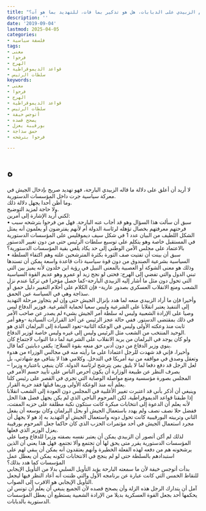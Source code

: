 ```yaml
---
title: "كلام الزبيدي على الدبابات، هل هو تذكير بما فات، للتهديد بما هو آت؟"
description: ''
date: '2019-09-04'
lastmod: 2025-04-05
categories:
- فلسفة سياسية
tags:
- معنى
- فرحوا
- الهرج
- قواعد الديموقراطية
- سلطات الرئيس
keywords:
- معنى
- فرحوا
- الهرج
- قواعد الديموقراطية
- سلطات الرئيس
- أتوجس خيفة
- يصحح قصده
- بورقيبة يعزل
- حمق سذاجة
- فرحوا بترشحه

---
```

# **ه**

لا أريد أن أعلق على دلالة ما قاله الزبيدي البارحة، فهو تهديد صريح بإدخال الجيش في معركة سياسية جرت داخل المؤسسات الدستورية.  
وما أظن أحدا يجهل دلالة ذلك.  
ولا حاجة لمزيد التوضيح.  
لكني أريد الإشارة إلى أمرين:  
• سبق أن سألت هذا السؤال وهو قد أجاب عنه البارحة. فهل من فرحوا بترشحه سبب فرحتهم معرفتهم بخصال تؤهله لرئاسة الدولة أم لأنهم يفترضون أو يعلمون أنه يمثل الشكل اللطيف من البيان عدد 1 في شكل سيف ديموقليس على المؤسسات الدستورية في المستقبل خاصة وهو يتكلم على توسيع سلطات الرئيس حتى من دون تغيير الدستور بالاعتماد على مجلس الأمن الوطني إلى حد يكاد يلغي بقية المؤسسات الدستورية؟  
• سبق أن بينت أن تفتيت صف الثورة بكثرة المترشحين علته وهم اكتفاء السلطة السياسية بشرعية الصندوق من دون قوة سياسية ذات قاعدة واسعة يمكن أن تسندها وذلك هو معنى الشوكة أو العصبية بالمعنى النبيل في رؤية ابن خلدون لأنه يميز بين التي تبني الدول والتي تفضي إلى الهرج: فحتى لو نجح زيد أو عمرو وهو عديم القوة السياسية التي تحول دون مثل ما أشار إليه الزبيدي البارحة-كما حصل مؤخرا في تركيا عندم نزل الشعب ومنع الانقلاب العسكري بصدور عارية- فإن الكلام على أحلام التغيير دليل حمق أو سذاجة وهي في السياسة عين الحمق.  
وأخيرا فإن ما أراد الزبيدي منعه لما هدد بإنزال الجيش حتى وإن لم يتجاوز مرحلة التهديد إلى التنفيذ يعتبر انقلابا على الشرعية وليس سعيا لحماية الشرعية. فوزير الدفاع ليس وصيا على الإرادة الشعبية وليس له سلطة أمر الجيش بشيء لم يصدر عن صاحب الأمر في ذلك بمقتضى الدستور. ففي حالة عجز الرئيس عن أخذ القرارات السيادية -وهو أمر ثابت منذ وعكته الأولى وليس في الوعكة الثانية-تعود السيادة إلى البرلمان الذي هو الوحيد المنتخب من الشعب مثل الرئيس وليس إلى غيره وليس خاصة لوزير الدفاع.  
ولو كان يوجد في البرلمان من يريد الانقلاب على الشرعية لما دعا النواب لاجتماع كان ينوي وزير الدفاع من دون أدنى حق منعه بقوة السلاح: يكفي دبابتين كما قال.  
وأخيرا، فإني قد شهدت للرجل اعتمادا على ما رأيته منه في مجالس الوزراء من هدوء وتعقل وصدق في مواقفه من نية أمريكا في التدخل. وكلامي هذا لا يتنافى مع شهادتي، بل لعل الرجل قد دفع دفعا لما لا يليق بمن يترشح لرئاسة الدولة. كان ينبغي باعتباره وزيرا – بصرف النظر عن طبيعة الوزارة أن يكون أحرص الناس على تأييد حسم الأمر في المجلس بصورة مؤسسية ومنع مواصلة الوصاية التي تجري في القصر على رئيس كلنا يعلم أنه منذ الوعكة الأولى وربما قبلها فقد حرية القرار.  
وينبغي أن أذكر بأني قد اعتبرت تغيير الأغلبية في المجلس دون العودة إلى الشعب انقلابا إذا طبقنا قواعد الديموقراطية. لكن المرحوم الباجي الذي لم يكن يجهل فضل هذا الحل لأنه يعلم أن الدعوة إلى انتخابات مبكرة كانت ستكون نكبة مطلقة على حزبه المفتت، ففضل حلا نصف نصف ولم يهدد باستعمال الجيش أو بحل البرلمان وكان بوسعه أن يفعل الثاني وتربيته البورقيبية كانت تحول دونه واستعمال الجيش أو التهديد به إذ هو لا يجهل أن مجرد استعمال الجيش في أحد مؤتمرات الحزب الذي كان حاكما جعل المرحوم بورقيبة يعزل الوزير الذي فعلها.  
لذلك لم أكن أتصور أن الزبيدي يمكن أن يعتبر نفسه بصفته وزيرا للدفاع وصيا على المؤسسات الدستورية يقرر متى يحق لها أن تجتمع وألا تجتمع. فهل هذا يعني أن الذين يرشحونه هم من دفعه لهذه الفعلة الخطيرة وأنهم يعتقدون أنه يمكن أن يبقي لهم على استبدادهم بالسلطة حتى لو لم ينجح في الانتخابات لكونه يمكن أن يعطل عمل المؤسسات كما هدد بذلك؟  
بدأت أتوجس خيفة لأن ما سمعته البارحة يؤيد التأويل السلبي بدلا من التأويل الإيجابي للنقاط الخمس التي كانت عبارة عن برنامجه الأول والتي ظننت أنه أعاد النظر فيها ليجعل التأويل الإيجابي هو الاقرب إلى الصواب.  
آمل أن يتدارك الرجل هذه الزلة وأن يصحح قصده لأن الجميع ينبغي أن يعلم أن تونس لن يحكمها أحد بجعل القوة العسكرية بديلا من الإرادة الشعبية يستطيع أن يعطل المؤسسات الدستورية بالدبابات.

###

